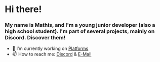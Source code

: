 # Hi there!
### My name is Mathis, and I'm a young junior developer (also a high school student). I'm part of several projects, mainly on Discord. Discover them!

- 🔭 I’m currently working on [Platforms](https://neldox.tech)
- 📫 How to reach me: [Discord](https://discord.com/users/938588350942707783) & [E-Mail](mailto:contact@neldox.tech)
